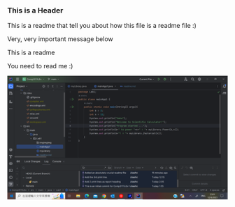 ### This is a Header
This is a readme that tell you about how this file is a readme file :)

Very, very important message below

This is a readme

You need to read me :)

![Important screenshot](src/main/java/Lab1/OJ_leaks.png)
